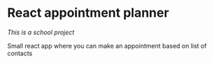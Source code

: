 # React appointment planner

<i> This is a school project </i>

Small react app where you can make an appointment based on list of contacts